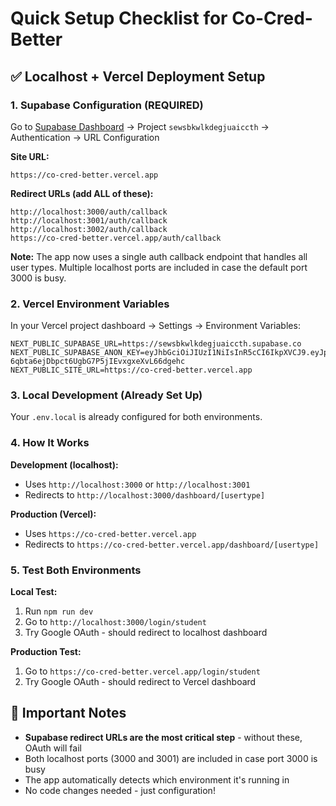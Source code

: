 # Quick Setup Checklist for Co-Cred-Better

## ✅ Localhost + Vercel Deployment Setup

### 1. Supabase Configuration (REQUIRED)

Go to [Supabase Dashboard](https://supabase.com/dashboard) → Project `sewsbkwlkdegjuaiccth` → Authentication → URL Configuration

**Site URL:**
```
https://co-cred-better.vercel.app
```

**Redirect URLs (add ALL of these):**
```
http://localhost:3000/auth/callback
http://localhost:3001/auth/callback
http://localhost:3002/auth/callback
https://co-cred-better.vercel.app/auth/callback
```

**Note:** The app now uses a single auth callback endpoint that handles all user types. Multiple localhost ports are included in case the default port 3000 is busy.

### 2. Vercel Environment Variables

In your Vercel project dashboard → Settings → Environment Variables:

```
NEXT_PUBLIC_SUPABASE_URL=https://sewsbkwlkdegjuaiccth.supabase.co
NEXT_PUBLIC_SUPABASE_ANON_KEY=eyJhbGciOiJIUzI1NiIsInR5cCI6IkpXVCJ9.eyJpc3MiOiJzdXBhYmFzZSIsInJlZiI6InNld3Nia3dsa2RlZ2p1YWljY3RoIiwicm9sZSI6ImFub24iLCJpYXQiOjE3NTc5Mjc1NDAsImV4cCI6MjA3MzUwMzU0MH0.YDx-6qbta6ejDbpct6UgbG7P5jIEvxgxeXvL66dgehc
NEXT_PUBLIC_SITE_URL=https://co-cred-better.vercel.app
```

### 3. Local Development (Already Set Up)

Your `.env.local` is already configured for both environments.

### 4. How It Works

**Development (localhost):**
- Uses `http://localhost:3000` or `http://localhost:3001`
- Redirects to `http://localhost:3000/dashboard/[usertype]`

**Production (Vercel):**
- Uses `https://co-cred-better.vercel.app`
- Redirects to `https://co-cred-better.vercel.app/dashboard/[usertype]`

### 5. Test Both Environments

**Local Test:**
1. Run `npm run dev`
2. Go to `http://localhost:3000/login/student`
3. Try Google OAuth - should redirect to localhost dashboard

**Production Test:**
1. Go to `https://co-cred-better.vercel.app/login/student`
2. Try Google OAuth - should redirect to Vercel dashboard

## 🚨 Important Notes

- **Supabase redirect URLs are the most critical step** - without these, OAuth will fail
- Both localhost ports (3000 and 3001) are included in case port 3000 is busy
- The app automatically detects which environment it's running in
- No code changes needed - just configuration!